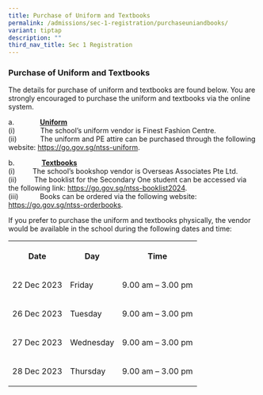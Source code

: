 ```yaml
---
title: Purchase of Uniform and Textbooks
permalink: /admissions/sec-1-registration/purchaseuniandbooks/
variant: tiptap
description: ""
third_nav_title: Sec 1 Registration
---
```

<h3><strong>Purchase of Uniform and Textbooks</strong></h3><p>The details for purchase of uniform and textbooks are found below. You are strongly encouraged to purchase the uniform and textbooks via the online system.</p><p>a.&nbsp;&nbsp;&nbsp;&nbsp;&nbsp;&nbsp;&nbsp;&nbsp;&nbsp;<strong>&nbsp;&nbsp;&nbsp;&nbsp; <u>Uniform</u></strong><br>(i)&nbsp;&nbsp;&nbsp;&nbsp;&nbsp;&nbsp;&nbsp;&nbsp;&nbsp;&nbsp;&nbsp;&nbsp; The school’s uniform vendor is Finest Fashion Centre.<br>(ii)&nbsp;&nbsp;&nbsp;&nbsp;&nbsp;&nbsp;&nbsp;&nbsp;&nbsp;&nbsp;&nbsp; The uniform and PE attire can be purchased through the following website: <a href="https://go.gov.sg/ntss-uniform" rel="noopener noreferrer nofollow" target="_blank">https://go.gov.sg/ntss-uniform</a>.</p><p></p><p>b.&nbsp;&nbsp;&nbsp;&nbsp;&nbsp;&nbsp;&nbsp;&nbsp;&nbsp;&nbsp;&nbsp;&nbsp;&nbsp;<strong> <u>Textbooks</u></strong><br>(i)&nbsp;&nbsp;&nbsp;&nbsp;&nbsp;&nbsp;&nbsp;&nbsp; The school’s bookshop vendor is Overseas Associates Pte Ltd.<br>(ii)&nbsp;&nbsp;&nbsp;&nbsp;&nbsp;&nbsp;&nbsp;&nbsp; The booklist for the Secondary One student can be accessed via the following link: <a href="https://go.gov.sg/ntss-booklist2024" rel="noopener noreferrer nofollow" target="_blank">https://go.gov.sg/ntss-booklist2024</a>.<br>(iii)&nbsp;&nbsp;&nbsp;&nbsp;&nbsp;&nbsp;&nbsp;&nbsp;&nbsp;&nbsp; Books can be ordered via the following website: <a href="https://go.gov.sg/ntss-orderbooks" rel="noopener noreferrer nofollow" target="_blank">https://go.gov.sg/ntss-orderbooks</a>.</p><p></p><p>If you prefer to purchase the uniform and textbooks physically, the vendor would be available in the school during the following dates and time:&nbsp;</p><table><tbody><tr><th rowspan="1" colspan="1"><p><strong>Date</strong></p></th><th rowspan="1" colspan="1"><p><strong>Day</strong></p></th><th rowspan="1" colspan="1"><p><strong>Time</strong></p></th></tr><tr><td rowspan="1" colspan="1"><p>22 Dec 2023</p></td><td rowspan="1" colspan="1"><p>Friday</p></td><td rowspan="1" colspan="1"><p>9.00 am – 3.00 pm</p></td></tr><tr><td rowspan="1" colspan="1"><p>26 Dec 2023</p></td><td rowspan="1" colspan="1"><p>Tuesday</p></td><td rowspan="1" colspan="1"><p>9.00 am – 3.00 pm</p></td></tr><tr><td rowspan="1" colspan="1"><p>27 Dec 2023</p></td><td rowspan="1" colspan="1"><p>Wednesday</p></td><td rowspan="1" colspan="1"><p>9.00 am – 3.00 pm</p></td></tr><tr><td rowspan="1" colspan="1"><p>28 Dec 2023</p></td><td rowspan="1" colspan="1"><p>Thursday</p></td><td rowspan="1" colspan="1"><p>9.00 am – 3.00 pm</p></td></tr></tbody></table><p></p>